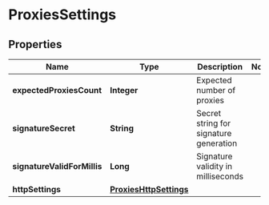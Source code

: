 # ProxiesSettings

## Properties
Name | Type | Description | Notes
------------ | ------------- | ------------- | -------------
**expectedProxiesCount** | **Integer** | Expected number of proxies | 
**signatureSecret** | **String** | Secret string for signature generation | 
**signatureValidForMillis** | **Long** | Signature validity in milliseconds | 
**httpSettings** | [**ProxiesHttpSettings**](ProxiesHttpSettings.md) |  | 

